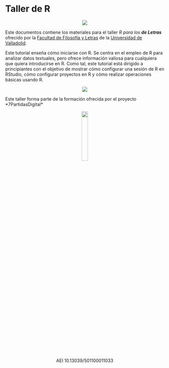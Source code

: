 # Taller de R

<p align="center">
<img src=https://fyl.uva.es/wp-content/uploads/2020/07/fyluva-logo.png>
</p>


Este documentos contiene los materiales para el taller _R para los **de Letras**_ ofrecido por la [Facultad de Filosofía y Letras](https://fyl.uva.es/) de la [Universidad de Valladolid](https://www.uva.es/export/sites/uva/).

Este tutorial enseña cómo iniciarse con R. Se centra en el empleo de R para analizar datos textuales, pero ofrece información valiosa para cualquiera que quiera introducirse en R. Como tal, este tutorial está dirigido a principiantes con el objetivo de mostrar cómo configurar una sesión de R en RStudio, cómo configurar proyectos en R y cómo realizar operaciones básicas usando R.

<p align="center">
<img src=https://f-origin.hypotheses.org/wp-content/blogs.dir/3658/files/2015/06/EXPLICIT-7PARTIDAS-e1495528094806.png>
</p>
Este taller forma parte de la formación ofrecida por el proyecto *7PartidasDigital*
<p align="center">
<img src="https://7partidas.hypotheses.org/files/2021/06/7P_2_logo.png" height=20% width=20%>
<br/>AEI 10.13039/501100011033
</p>
